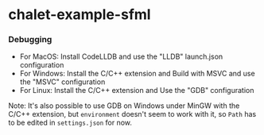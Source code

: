 # chalet-example-sfml


### Debugging

* For MacOS: Install CodeLLDB and use the "LLDB" launch.json configuration
* For Windows: Install the C/C++ extension and Build with MSVC and use the "MSVC" configuration
* For Linux: Install the C/C++ extension and Use the "GDB" configuration

Note: It's also possible to use GDB on Windows under MinGW with the C/C++ extension, but `environment` doesn't seem to work with it, so `Path` has to be edited in `settings.json` for now.
